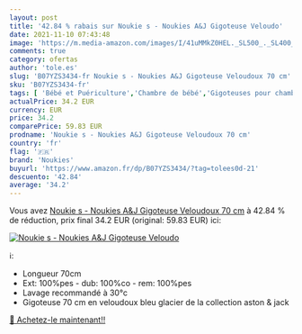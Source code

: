 ```yaml
---
layout: post
title: '42.84 % rabais sur Noukie s - Noukies A&J Gigoteuse Veloudo'
date: 2021-11-10 07:43:48
image: 'https://m.media-amazon.com/images/I/41uMMkZ0HEL._SL500_._SL400_.jpg'
comments: true
category: ofertas
author: 'tole.es'
slug: 'B07YZS3434-fr Noukie s - Noukies A&J Gigoteuse Veloudoux 70 cm'
sku: 'B07YZS3434-fr'
tags: [ 'Bébé et Puériculture','Chambre de bébé','Gigoteuses pour chambre de bébé','Matelas et linge de lit','noukies', ]
actualPrice: 34.2 EUR
currency: EUR
price: 34.2
comparePrice: 59.83 EUR
prodname: 'Noukie s - Noukies A&J Gigoteuse Veloudoux 70 cm'
country: 'fr'
flag: '🇫🇷'
brand: 'Noukies'
buyurl: 'https://www.amazon.fr/dp/B07YZS3434/?tag=tolees0d-21'
descuento: '42.84'
average: '34.2'
---
```


Vous avez [Noukie s - Noukies A&J Gigoteuse Veloudoux 70 cm](https://www.amazon.fr/dp/B07YZS3434/?tag=tolees0d-21)  à  42.84 % de réduction, prix final  34.2 EUR (original: 59.83 EUR) ici:

[![Noukie s - Noukies A&J Gigoteuse Veloudo](https://m.media-amazon.com/images/I/41uMMkZ0HEL._SL500_._SL400_.jpg)](https://www.amazon.fr/dp/B07YZS3434/?tag=tolees0d-21)

ℹ️:

- Longueur 70cm
- Ext: 100%pes - dub: 100%co - rem: 100%pes
- Lavage recommandé à 30°c
- Gigoteuse 70 cm en veloudoux bleu glacier de la collection aston & jack

[🛒 Achetez-le maintenant!!](https://www.amazon.fr/dp/B07YZS3434/?tag=tolees0d-21)
